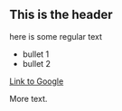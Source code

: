 ## This is the header

here is some regular text

* bullet 1
* bullet 2

[Link to Google](http://www.google.com)

More text.